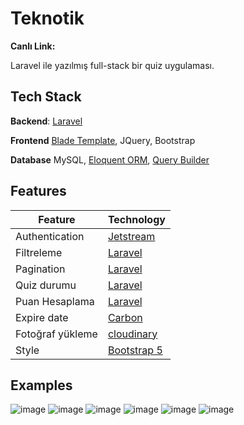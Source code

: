 # Teknotik
**Canlı Link:**

Laravel ile yazılmış full-stack bir quiz uygulaması.

## Tech Stack
**Backend**: [Laravel](https://laravel.com/)

**Frontend** [Blade Template](https://laravel.com/docs/9.x/blade#main-content), JQuery, Bootstrap

**Database** MySQL, [Eloquent ORM](https://laravel.com/docs/9.x/eloquent), [Query Builder](https://laravel.com/docs/9.x/queries#main-content)

## Features
| Feature | Technology |
| ----------- | ----------- |
| Authentication | [Jetstream](https://jetstream.laravel.com/2.x/introduction.html) |
| Filtreleme | [Laravel](https://laravel.com/docs/9.x/eloquent-relationships#inline-relationship-existence-queries) |
| Pagination | [Laravel](https://laravel.com/docs/9.x/eloquent-resources#pagination) |
| Quiz durumu |   [Laravel](https://laravel.com/)    |
| Puan Hesaplama | [Laravel](https://laravel.com/)    |
| Expire date | [Carbon](https://laravel.com/docs/9.x/helpers#method-now)  |
| Fotoğraf yükleme | [cloudinary](https://cloudinary.com/)  |
| Style | [Bootstrap 5](https://getbootstrap.com/docs/5.1/getting-started/introduction/)
## Examples
![image](https://user-images.githubusercontent.com/84190481/212450602-93563cb1-d16e-4af4-97f3-8abdca8b7587.png)
![image](https://user-images.githubusercontent.com/84190481/212450632-8c24a545-160c-42a7-ae18-d31c846cb1e1.png)
![image](https://user-images.githubusercontent.com/84190481/212450695-83e09354-8ecd-4d60-a3af-c7613e840523.png)
![image](https://user-images.githubusercontent.com/84190481/212450711-e13fa921-a85f-44c3-b913-e97c7e4db3ae.png)
![image](https://user-images.githubusercontent.com/84190481/212450739-b5eb1386-38e8-40ca-841e-f120a1f75a5a.png)
![image](https://user-images.githubusercontent.com/84190481/212450778-3ef3c921-546e-4186-9729-87381e6d6c40.png)




